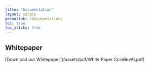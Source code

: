 ```yaml
---
title: "Documentation"
layout: single
permalink: /documentation/
toc: true
toc_sticky: true
---
```


## Whitepaper
[Download our Whitepaper](/assets/pdf/White Paper CoinBevAI.pdf)

